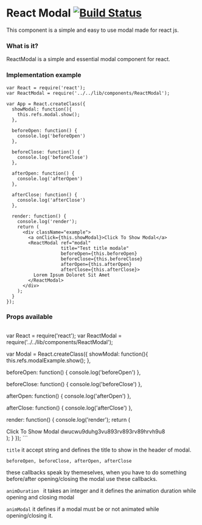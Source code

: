 # React Modal [![Build Status](https://travis-ci.org/scerelli/react-modal.svg?branch=master)](https://travis-ci.org/scerelli/react-modal)

This component is a simple and easy to use modal made for react js.

### What is it?
ReactModal is a simple and essential modal component for react.

### Implementation example


```
var React = require('react');
var ReactModal = require('../../lib/components/ReactModal');

var App = React.createClass({
  showModal: function(){
    this.refs.modal.show();
  },

  beforeOpen: function() {
    console.log('beforeOpen')
  },

  beforeClose: function() {
    console.log('beforeClose')
  },

  afterOpen: function() {
    console.log('afterOpen')
  },

  afterClose: function() {
    console.log('afterClose')
  },

  render: function() {
    console.log('render');
    return (
      <div className="example">
        <a onClick={this.showModal}>Click To Show Modal</a>
        <ReactModal ref="modal"
                    title="Test title modale"
                    beforeOpen={this.beforeOpen}
                    beforeClose={this.beforeClose}
                    afterOpen={this.afterOpen}
                    afterClose={this.afterClose}>
          Lorem Ipsum Doloret Sit Amet
        </ReactModal>
      </div>
    );
  }
});
```

### Props available
```# React Modal [![Build Status](https://travis-ci.org/scerelli/react-modal.svg?branch=master)](https://travis-ci.org/scerelli/react-modal)

```
var React = require('react');
var ReactModal = require('../../lib/components/ReactModal');

var Modal = React.createClass({
  showModal: function(){
    this.refs.modalExample.show();
  },

  beforeOpen: function() {
    console.log('beforeOpen')
  },

  beforeClose: function() {
    console.log('beforeClose')
  },

  afterOpen: function() {
    console.log('afterOpen')
  },

  afterClose: function() {
    console.log('afterClose')
  },

  render: function() {
    console.log('render');
    return (
      <div className="example">
        <a onClick={this.showModal}>Click To Show Modal</a>
        <ReactModal ref="modalExample"
                    title="Test title modale"
                    beforeOpen={this.beforeOpen}
                    beforeClose={this.beforeClose}
                    afterOpen={this.afterOpen}
                    afterClose={this.afterClose}>
          dwucwu9duhg3vu893rv893rv89hrvh9u8
        </ReactModal>
      </div>
    );
  }
}); ```

``` title ```
it accept string and defines the title to show in the header of modal.

```beforeOpen, beforeClose, afterOpen, afterClose ```

these callbacks speak by themeselves, when you have to do something before/after opening/closing the modal use these callbacks.

```animDuration ```
it takes an integer and it defines the animation duration while opening and closing modal

```animModal```
it defines if a modal must be or not animated while opening/closing it.
